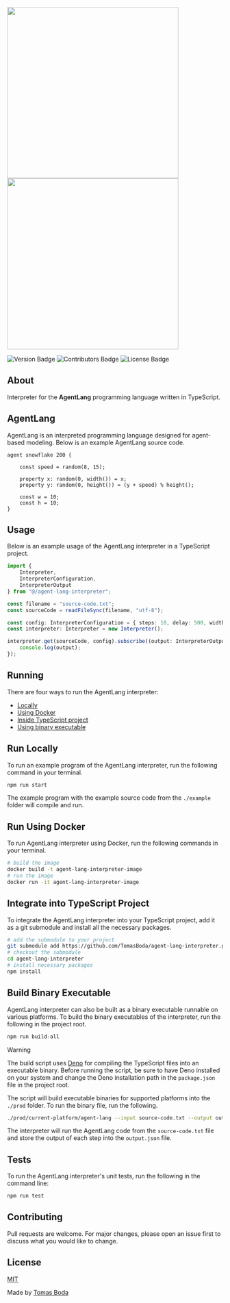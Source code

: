<img src="./assets/agent-lang-interpreter-logo-black.png#gh-light-mode-only" width="400">
<img src="./assets/agent-lang-interpreter-logo-white.png#gh-dark-mode-only" width="400">

![Version Badge](https://img.shields.io/badge/version-1.0.0-blue?style=flat)
![Contributors Badge](https://img.shields.io/badge/contributors-1-green?style=flat)
![License Badge](https://img.shields.io/badge/license-MIT-red?style=flat)

## About
Interpreter for the **AgentLang** programming language written in TypeScript.

## AgentLang
AgentLang is an interpreted programming language designed for agent-based modeling. Below is an example AgentLang source code.
```
agent snowflake 200 {

    const speed = random(8, 15);

    property x: random(0, width()) = x;
    property y: random(0, height()) = (y + speed) % height();
    
    const w = 10;
    const h = 10;
}
```

## Usage
Below is an example usage of the AgentLang interpreter in a TypeScript project.
```ts
import {
    Interpreter,
    InterpreterConfiguration,
    InterpreterOutput
} from "@/agent-lang-interpreter";

const filename = "source-code.txt";
const sourceCode = readFileSync(filename, "utf-8");

const config: InterpreterConfiguration = { steps: 10, delay: 500, width: 500, height: 500 };
const interpreter: Interpreter = new Interpreter();

interpreter.get(sourceCode, config).subscribe((output: InterpreterOutput) => {
    console.log(output);
});
```

## Running
There are four ways to run the AgentLang interpreter:
- [Locally](#run-locally)
- [Using Docker](#run-using-docker)
- [Inside TypeScript project](#integrate-into-typescript-project)
- [Using binary executable](#build-binary-executable)

## Run Locally
To run an example program of the AgentLang interpreter, run the following command in your terminal.
```bash
npm run start
```
The example program with the example source code from the `./example` folder will compile and run.

## Run Using Docker
To run AgentLang interpreter using Docker, run the following commands in your terminal.
```bash
# build the image
docker build -t agent-lang-interpreter-image
# run the image
docker run -it agent-lang-interpreter-image
```

## Integrate into TypeScript Project
To integrate the AgentLang interpreter into your TypeScript project, add it as a git submodule and install all the necessary packages.
```bash
# add the submodule to your project
git submodule add https://github.com/TomasBoda/agent-lang-interpreter.git
# checkout the submodule
cd agent-lang-interpreter
# install necessary packages
npm install
```

## Build Binary Executable
AgentLang interpreter can also be built as a binary executable runnable on various platforms. To build the binary executables of the interpreter, run the following in the project root.
```bash
npm run build-all
```

> [!WARNING]
> The build script uses [Deno](https://deno.com/) for compiling the TypeScript files into an executable binary. Before running the script, be sure to have Deno installed on your system and change the Deno installation path in the `package.json` file in the project root.

The script will build executable binaries for supported platforms into the `./prod` folder. To run the binary file, run the following.
```bash
./prod/current-platform/agent-lang --input source-code.txt --output output.json
```
The interpreter will run the AgentLang code from the `source-code.txt` file and store the output of each step into the `output.json` file.

## Tests
To run the AgentLang interpreter's unit tests, run the following in the command line:
```bash
npm run test
```

## Contributing
Pull requests are welcome. For major changes, please open an issue first to discuss what you would like to change.

## License
[MIT](/LICENSE.md)

Made by [Tomas Boda](https://github.com/TomasBoda)
